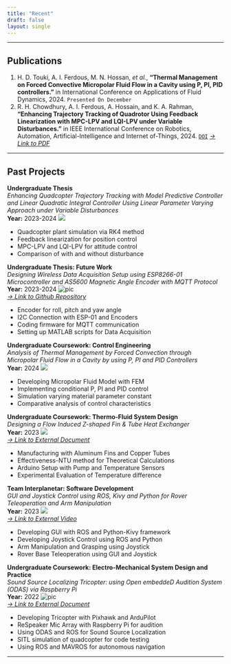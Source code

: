 ```yaml
---
title: "Recent"
draft: false
layout: single
---
```

---
## Publications  
1. H. D. Touki, A. I. Ferdous, M. N. Hossan, *et al.*, **“Thermal Management on Forced Convective
Micropolar Fluid Flow in a Cavity using P, PI, PID controllers.”** in International Conference on Applications of Fluid Dynamics, 2024. `Presented On December`
1. R. H. Chowdhury, A. I. Ferdous, A. Hossain, and K. A. Rahman, **“Enhancing Trajectory
Tracking of Quadrotor Using Feedback Linearization with MPC-LPV and LQI-LPV under Variable Disturbances.”** in IEEE International Conference on Robotics, Automation, Artificial-Intelligence and Internet
of-Things, 2024. [`DOI`](https://doi.org/10.1109/RAAICON64172.2024.10928375) *[-> Link to PDF](https://drive.google.com/file/d/1Jx7o38zJN1AblcSErGYrsPQqknF84a7H/view?usp=drive_link)*
---
## Past Projects  
**Undergraduate Thesis**  
*Enhancing Quadcopter Trajectory Tracking with Model Predictive Controller and Linear Quadratic Integral Controller Using Linear Parameter Varying Approach under Variable Disturbances*  
**Year:** 2023-2024 ![](/recent/images/Picture3.png#right)
* Quadcopter plant simulation via RK4 method
* Feedback linearization for position control
* MPC-LPV and LQI-LPV for attitude control
* Comparison of with and without disturbance
 
**Undergraduate Thesis: Future Work**  
*Designing Wireless Data Acquisition Setup using ESP8266-01 Microcontroller and AS5600 Magnetic Angle Encoder with MQTT Protocol*  
**Year:** 2023-2024 ![pic](/recent/images/Picture2.jpg#right)  
*[-> Link to Github Repository](https://github.com/sheriffMelamine/Undergraduate-Thesis-Testbench-setup)*
* Encoder for roll, pitch and yaw angle
* I2C Connection with ESP-01 and Encoders
* Coding firmware for MQTT communication
* Setting up MATLAB scripts for Data Acquisition

**Undergraduate Coursework: Control Engineering**  
*Analysis of Thermal Management by Forced Convection through Micropolar Fluid Flow in a Cavity by using P,
PI and PID Controllers*  
**Year:** 2024 ![](/recent/images/Picture1.png#right)
* Developing Micropolar Fluid Model with FEM
* Implementing conditional P, PI and PID control
* Simulation varying material parameter constant
* Comparative analysis of control characteristics

**Undergraduate Coursework: Thermo-Fluid System Design**  
*Designing a Flow Induced Z-shaped Fin & Tube Heat Exchanger*    
**Year:** 2023 ![](/recent/images/Picture5.jpg#right)  
*[-> Link to External Document](http://dx.doi.org/10.13140/RG.2.2.27143.61606)*
* Manufacturing with Aluminum Fins and Copper Tubes
* Effectiveness-NTU method for Theoretical Calculations
* Arduino Setup with Pump and Temperature Sensors
* Experimental Evaluation of Temperature difference

**Team Interplanetar: Software Development**  
*GUI and Joystick Control using ROS, Kivy and Python for Rover Teleoperation and Arm Manipulation*  
**Year:** 2023 ![](/recent/images/Picture3.jpg#right)  
*[-> Link to External Video](https://youtu.be/ui7ravSEjqk?si=xTIakNGyM3vaeThJ)*
* Developing GUI with ROS and Python-Kivy framework
* Developing Joystick Control using ROS and Python
* Arm Manipulation and Grasping using Joystick
* Rover Base Teleoperation using GUI and Joystick

**Undergraduate Coursework: Electro-Mechanical System Design and Practice**  
*Sound Source Localizing Tricopter: using Open embeddeD Audition System (ODAS) via Raspberry Pi*  
**Year:** 2022 ![pic](/recent/images/Picture1.jpg#right)  
*[-> Link to External Document](http://dx.doi.org/10.13140/RG.2.2.32176.78084)*  
* Developing Tricopter with Pixhawk and ArduPilot
* ReSpeaker Mic Array with Raspberry Pi for audition
* Using ODAS and ROS for Sound Source Localization
* SITL simulation of quadcopter for code testing
* Using ROS and MAVROS for autonomous navigation
---

<!--# Journal Publications
# Conference Proceedings-->
